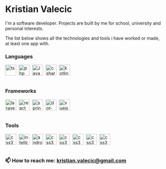 # Kristian Valecic
I'm a software developer. Projects are built by me for school, university and personal interests.

The list below shows all the technologies and tools i have worked or made, at least one app with.
### Languages

<img align="left" alt="ts" width="35px" style="padding-right:5px;" src="https://cdn.jsdelivr.net/gh/devicons/devicon/icons/typescript/typescript-original.svg" />
<img align="left" alt="php" width="35px" style="padding-right:5px;" src="https://cdn.jsdelivr.net/gh/devicons/devicon/icons/php/php-plain.svg" />
<img align="left" alt="Java" width="35px" style="padding-right:5px;" src="https://cdn.jsdelivr.net/gh/devicons/devicon/icons/java/java-original.svg" />
<img align="left" alt="c sharp" width="35px" style="padding-right:5px;" src="https://cdn.jsdelivr.net/gh/devicons/devicon/icons/csharp/csharp-plain.svg" />
<!-- <img align="left" alt="microsoft sql server" width="35px" style="padding-right:5px;" src="https://cdn.jsdelivr.net/gh/devicons/devicon@v2.15.1/devicon.min.css" /> <i class="devicon-microsoftsqlserver-plain-wordmark"></i>-->
<img align="left" alt="kotlin" width="35px" style="padding-right:5px;" src="https://cdn.jsdelivr.net/gh/devicons/devicon/icons/kotlin/kotlin-original.svg" />
<br><br><br>

### Frameworks
<img align="left" alt="laravel-" width="35px" style="padding-right:5px;" src="https://cdn.jsdelivr.net/gh/devicons/devicon/icons/laravel/laravel-plain-wordmark.svg" />     
<img align="left" alt="react" width="35px" style="padding-right:5px;" src="https://cdn.jsdelivr.net/gh/devicons/devicon/icons/react/react-original-wordmark.svg"/>
<img align="left" alt="spring" width="35px" style="padding-right:5px;" src="https://cdn.jsdelivr.net/gh/devicons/devicon/icons/spring/spring-original-wordmark.svg" />    
<img align="left" alt="dot-net" width="35px" style="padding-right:5px;" src="https://cdn.jsdelivr.net/gh/devicons/devicon/icons/dot-net/dot-net-plain-wordmark.svg" />     
<img align="left" alt="vuejs" width="35px" style="padding-right:5px;" src="https://cdn.jsdelivr.net/gh/devicons/devicon/icons/vuejs/vuejs-original.svg" />
<!-- <img align="left" alt="android" width="35px" style="padding-right:5px;" src="https://cdn.jsdelivr.net/gh/devicons/devicon/icons/android/android-plain.svg" /> -->

<br><br><br>

### Tools

<img align="left" alt="css3" width="35px" style="padding-right:5px;" src="https://cdn.jsdelivr.net/gh/devicons/devicon/icons/vscode/vscode-original.svg" />
<img align="left" alt="intellij" width="35px" style="padding-right:5px;" src="https://cdn.jsdelivr.net/gh/devicons/devicon/icons/intellij/intellij-original.svg" />
<img align="left" alt="android studio" width="35px" style="padding-right:5px;" src="https://cdn.jsdelivr.net/gh/devicons/devicon/icons/androidstudio/androidstudio-original.svg" />
<img align="left" alt="css3" width="35px" style="padding-right:5px;" src="https://cdn.jsdelivr.net/gh/devicons/devicon/icons/visualstudio/visualstudio-plain.svg" />
<img align="left" alt="css3" width="35px" style="padding-right:5px;" src="https://cdn.jsdelivr.net/gh/devicons/devicon/icons/docker/docker-plain-wordmark.svg" />
<img align="left" alt="css3" width="35px" style="padding-right:5px;" src="https://cdn.jsdelivr.net/gh/devicons/devicon/icons/figma/figma-original.svg" />
<img align="left" alt="css3" width="35px" style="padding-right:5px;" src="https://cdn.jsdelivr.net/gh/devicons/devicon/icons/illustrator/illustrator-line.svg" />
<img align="left" alt="css3" width="35px" style="padding-right:5px;" src="https://cdn.jsdelivr.net/gh/devicons/devicon/icons/photoshop/photoshop-line.svg" />
             
<!-- ### Currently learning -->
<br><br><br>

### 📫 How to reach me: kristian.valecic@gmail.com

<!--
- 🔭 
- 🌱 
- 👯 
- 🤔 
- 💬 
- 📫
- 😄 
- ⚡
-->
